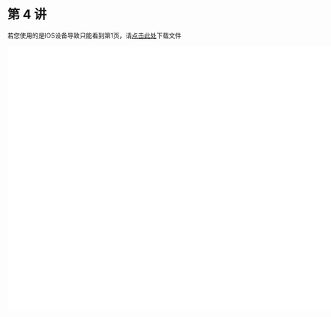# 第 4 讲

<object data="第 4 讲 函数.pdf" type="application/pdf" width="150%" height="800">
    <p>若您使用的是IOS设备导致只能看到第1页，请<a href="第 4 讲 函数.pdf">点击此处</a>下载文件</p>
    <iframe src="第 4 讲 函数.pdf#navpanes=0" width="500%" height="600" frameborder="0"></iframe>
    
</object>